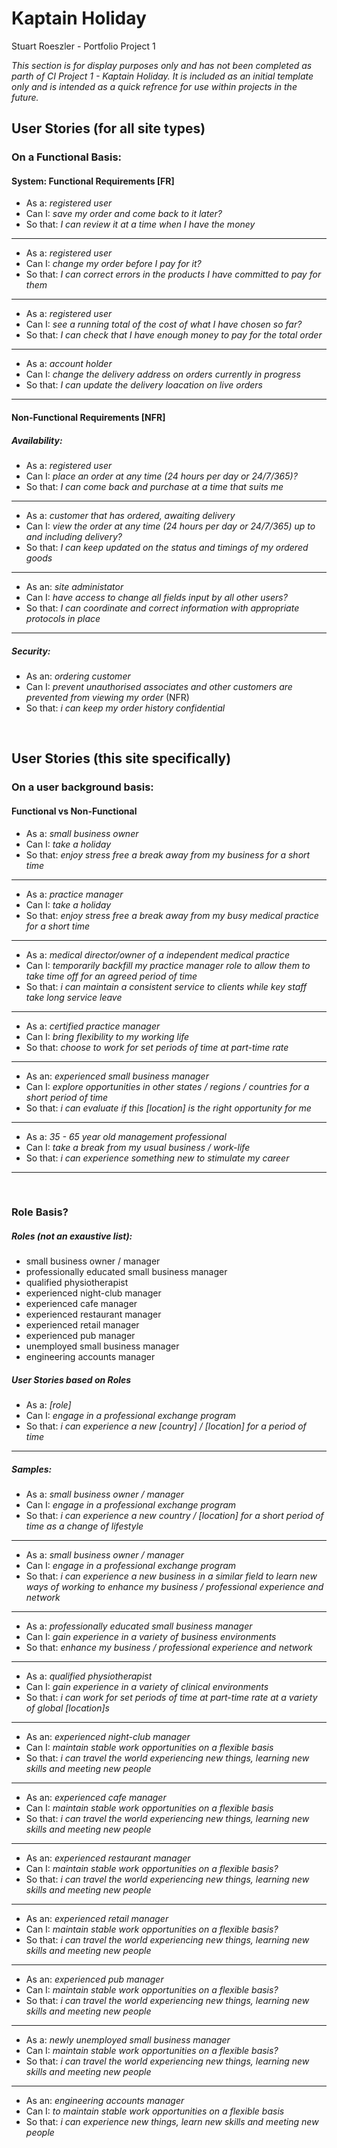# Kaptain Holiday
Stuart Roeszler - Portfolio Project 1


_This section is for display purposes only and has not been completed as parth of CI Project 1 - Kaptain Holiday. It is included as an initial template only and is intended as a quick refrence for use within projects in the future._

## User Stories (for all site types)
### On a Functional Basis:
#### System: Functional Requirements [FR]
- As a: *registered user* 
- Can I: *save my order and come back to it later?*
- So that: *I can review it at a time when I have the money*
---

- As a: *registered user* 
- Can I: *change my order before I pay for it?*
- So that: *I can correct errors in the products I have committed to pay for them*
---

- As a: *registered user*
- Can I: *see a running total of the cost of what I have chosen so far?*
- So that: *I can check that I have enough money to pay for the total order*
---

- As a: *account holder*
- Can I: *change the delivery address on orders currently in progress*
- So that: *I can update the delivery loacation on live orders*
---

#### Non-Functional Requirements [NFR]
##### Availability:
- As a: *registered user*
- Can I: *place an order at any time (24 hours per day or 24/7/365)?*
- So that: *I can come back and purchase at a time that suits me*
---

- As a: *customer that has ordered, awaiting delivery*
- Can I: *view the order at any time (24 hours per day or 24/7/365) up to and including delivery?*
- So that: *I can keep updated on the status and timings of my ordered goods*
---

- As an: *site administator*
- Can I: *have access to change all fields input by all other users?*
- So that: *I can coordinate and correct information with appropriate protocols in place*
---
 
##### Security:
- As an: *ordering customer*
- Can I: *prevent unauthorised associates and other customers are prevented from viewing my order* (NFR)
- So that: *i can keep my order history confidential*

<br>

## User Stories (this site specifically)
### On a user background basis:
#### Functional vs Non-Functional

- As a: *small business owner*
- Can I: *take a holiday*
- So that: *enjoy stress free a break away from my business for a short time*
---

- As a: *practice manager*
- Can I: *take a holiday*
- So that: *enjoy stress free a break away from my busy medical practice for a short time*
---

- As a: *medical director/owner of a independent medical practice*
- Can I: *temporarily backfill my practice manager role to allow them to take time off for an agreed period of time*
- So that: *i can maintain a consistent service to clients while key staff take long service leave*
---

- As a: *certified practice manager*
- Can I: *bring flexibility to my working life*
- So that: *choose to work for set periods of time at part-time rate*
---

- As an: *experienced small business manager*
- Can I: *explore opportunities in other states / regions / countries for a short period of time*
- So that: *i can evaluate if this [location] is the right opportunity for me*
---

- As a: *35 - 65 year old management professional*
- Can I: *take a break from my usual business / work-life*
- So that: *i can experience something new to stimulate my career*
---
<br>

### Role Basis?
##### Roles (not an exaustive list): 
- small business owner / manager
- professionally educated small business manager
- qualified physiotherapist
- experienced night-club manager
- experienced cafe manager
- experienced restaurant manager
- experienced retail manager
- experienced pub manager
- unemployed small business manager
- engineering accounts manager

##### User Stories based on Roles
- As a: *[role]*
- Can I: *engage in a professional exchange program*
- So that: *i can experience a new [country] / [location] for a period of time*
---

##### Samples:

- As a: *small business owner / manager*
- Can I: *engage in a professional exchange program*
- So that: *i can experience a new country / [location] for a short period of time as a change of lifestyle*
---

- As a: *small business owner / manager*
- Can I: *engage in a professional exchange program*
- So that: *i can experience a new business in a similar field to learn new ways of working to enhance my business / professional experience and network*
---

- As a: *professionally educated small business manager*
- Can I: *gain experience in a variety of business environments*
- So that: *enhance my business / professional experience and network*
---

- As a:  *qualified physiotherapist*
- Can I: *gain experience in a variety of clinical environments*
- So that: *i can work for set periods of time at part-time rate at a variety of global [location]s*
---

- As an: *experienced night-club manager*
- Can I: *maintain stable work opportunities on a flexible basis*
- So that: *i can travel the world experiencing new things, learning new skills and meeting new people*
---

- As an: *experienced cafe manager*
- Can I: *maintain stable work opportunities on a flexible basis*
- So that: *i can travel the world experiencing new things, learning new skills and meeting new people*
---

- As an: *experienced restaurant manager*
- Can I: *maintain stable work opportunities on a flexible basis?*
- So that: *i can travel the world experiencing new things, learning new skills and meeting new people*
---

- As an: *experienced retail manager*
- Can I: *maintain stable work opportunities on a flexible basis?*
- So that: *i can travel the world experiencing new things, learning new skills and meeting new people*
---

- As an: *experienced pub manager*
- Can I: *maintain stable work opportunities on a flexible basis?*
- So that: *i can travel the world experiencing new things, learning new skills and meeting new people*
---

- As a: *newly unemployed small business manager*
- Can I: *maintain stable work opportunities on a flexible basis?*
- So that: *i can travel the world experiencing new things, learning new skills and meeting new people*
---

- As an: *engineering accounts manager*
- Can I: *to maintain stable work opportunities on a flexible basis*
- So that: *i can experience new things, learn new skills and meeting new people*
